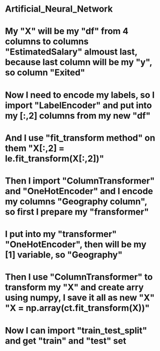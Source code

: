 # Artificial_Neural_Network
# My "X" will be my "df" from 4 columns to columns "EstimatedSalary" almoust last, because last column will be my "y", so column "Exited"
# Now I need to encode my labels, so I import "LabelEncoder" and put into my [:,2] columns from my new "df"
# And I use "fit_transform method" on them "X[:,2] = le.fit_transform(X[:,2])"
# Then I import "ColumnTransformer" and "OneHotEncoder" and I encode my columns "Geography column", so first I prepare my "fransformer" 
# I put into my "transformer" "OneHotEncoder", then will be my [1] variable, so "Geography"
# Then I use "ColumnTransformer" to transform my "X" and create arry using numpy, I save it all as new "X" "X = np.array(ct.fit_transform(X))"
# Now I can import "train_test_split" and get "train" and "test" set 
